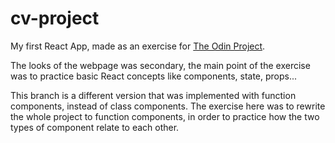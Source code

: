 # cv-project

My first React App, made as an exercise for [The Odin Project](https://www.theodinproject.com/lessons/node-path-javascript-cv-application).

The looks of the webpage was secondary, the main point of the exercise was to practice basic React concepts like components, state, props...

This branch is a different version that was implemented with function components, instead of class components. The exercise here was to rewrite the whole project to function components, in order to practice how the two types of component relate to each other.

